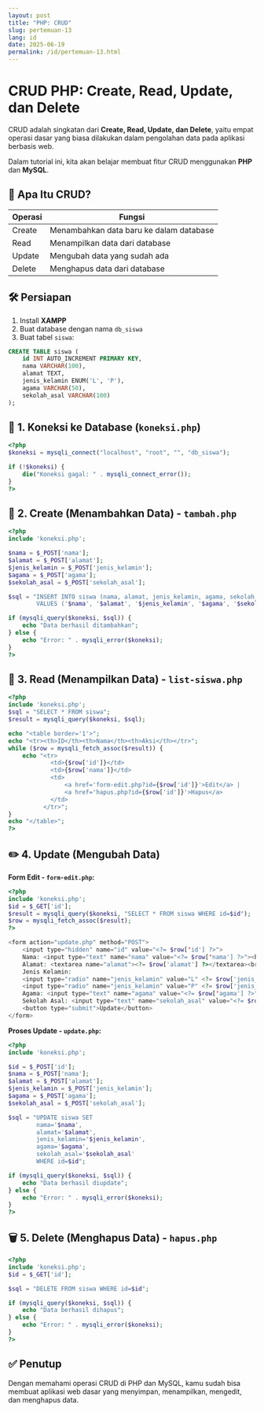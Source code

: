 ```yaml
---
layout: post
title: "PHP: CRUD"
slug: pertemuan-13
lang: id
date: 2025-06-19
permalink: /id/pertemuan-13.html
---
```


# CRUD PHP: Create, Read, Update, dan Delete

CRUD adalah singkatan dari **Create, Read, Update, dan Delete**, yaitu empat operasi dasar yang biasa dilakukan dalam pengolahan data pada aplikasi berbasis web.

Dalam tutorial ini, kita akan belajar membuat fitur CRUD menggunakan **PHP** dan **MySQL**.

## 📌 Apa Itu CRUD?

| Operasi | Fungsi                                  |
| ------- | --------------------------------------- |
| Create  | Menambahkan data baru ke dalam database |
| Read    | Menampilkan data dari database          |
| Update  | Mengubah data yang sudah ada            |
| Delete  | Menghapus data dari database            |

## 🛠️ Persiapan

1. Install **XAMPP**
2. Buat database dengan nama `db_siswa`
3. Buat tabel `siswa`:

```sql
CREATE TABLE siswa (
    id INT AUTO_INCREMENT PRIMARY KEY,
    nama VARCHAR(100),
    alamat TEXT,
    jenis_kelamin ENUM('L', 'P'),
    agama VARCHAR(50),
    sekolah_asal VARCHAR(100)
);
```

## 🧩 1. Koneksi ke Database (`koneksi.php`)

```php
<?php
$koneksi = mysqli_connect("localhost", "root", "", "db_siswa");

if (!$koneksi) {
    die("Koneksi gagal: " . mysqli_connect_error());
}
?>
```

## 📝 2. Create (Menambahkan Data) - `tambah.php`

```php
<?php
include 'koneksi.php';

$nama = $_POST['nama'];
$alamat = $_POST['alamat'];
$jenis_kelamin = $_POST['jenis_kelamin'];
$agama = $_POST['agama'];
$sekolah_asal = $_POST['sekolah_asal'];

$sql = "INSERT INTO siswa (nama, alamat, jenis_kelamin, agama, sekolah_asal)
        VALUES ('$nama', '$alamat', '$jenis_kelamin', '$agama', '$sekolah_asal')";

if (mysqli_query($koneksi, $sql)) {
    echo "Data berhasil ditambahkan";
} else {
    echo "Error: " . mysqli_error($koneksi);
}
?>
```

## 📄 3. Read (Menampilkan Data) - `list-siswa.php`

```php
<?php
include 'koneksi.php';
$sql = "SELECT * FROM siswa";
$result = mysqli_query($koneksi, $sql);

echo "<table border='1'>";
echo "<tr><th>ID</th><th>Nama</th><th>Aksi</th></tr>";
while ($row = mysqli_fetch_assoc($result)) {
    echo "<tr>
            <td>{$row['id']}</td>
            <td>{$row['nama']}</td>
            <td>
                <a href='form-edit.php?id={$row['id']}'>Edit</a> |
                <a href='hapus.php?id={$row['id']}'>Hapus</a>
            </td>
          </tr>";
}
echo "</table>";
?>
```

## ✏️ 4. Update (Mengubah Data)

**Form Edit - `form-edit.php`:**

```php
<?php
include 'koneksi.php';
$id = $_GET['id'];
$result = mysqli_query($koneksi, "SELECT * FROM siswa WHERE id=$id");
$row = mysqli_fetch_assoc($result);
?>

<form action="update.php" method="POST">
    <input type="hidden" name="id" value="<?= $row['id'] ?>">
    Nama: <input type="text" name="nama" value="<?= $row['nama'] ?>"><br>
    Alamat: <textarea name="alamat"><?= $row['alamat'] ?></textarea><br>
    Jenis Kelamin:
    <input type="radio" name="jenis_kelamin" value="L" <?= $row['jenis_kelamin']=='L'?'checked':'' ?>> Laki-laki
    <input type="radio" name="jenis_kelamin" value="P" <?= $row['jenis_kelamin']=='P'?'checked':'' ?>> Perempuan<br>
    Agama: <input type="text" name="agama" value="<?= $row['agama'] ?>"><br>
    Sekolah Asal: <input type="text" name="sekolah_asal" value="<?= $row['sekolah_asal'] ?>"><br>
    <button type="submit">Update</button>
</form>
```

**Proses Update - `update.php`:**

```php
<?php
include 'koneksi.php';

$id = $_POST['id'];
$nama = $_POST['nama'];
$alamat = $_POST['alamat'];
$jenis_kelamin = $_POST['jenis_kelamin'];
$agama = $_POST['agama'];
$sekolah_asal = $_POST['sekolah_asal'];

$sql = "UPDATE siswa SET
        nama='$nama',
        alamat='$alamat',
        jenis_kelamin='$jenis_kelamin',
        agama='$agama',
        sekolah_asal='$sekolah_asal'
        WHERE id=$id";

if (mysqli_query($koneksi, $sql)) {
    echo "Data berhasil diupdate";
} else {
    echo "Error: " . mysqli_error($koneksi);
}
?>
```

## 🗑️ 5. Delete (Menghapus Data) - `hapus.php`

```php
<?php
include 'koneksi.php';
$id = $_GET['id'];

$sql = "DELETE FROM siswa WHERE id=$id";

if (mysqli_query($koneksi, $sql)) {
    echo "Data berhasil dihapus";
} else {
    echo "Error: " . mysqli_error($koneksi);
}
?>
```

## ✅ Penutup

Dengan memahami operasi CRUD di PHP dan MySQL, kamu sudah bisa membuat aplikasi web dasar yang menyimpan, menampilkan, mengedit, dan menghapus data.
